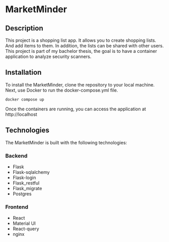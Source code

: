 # MarketMinder

## Description 
This project is a shopping list app.
It allows you to create shopping lists.
And add items to them. In addition, the lists can be shared with other users.
This project is part of my bachelor thesis, the goal is to have a container application to analyze security scanners.

## Installation

To install the MarketMinder, clone the repository to your local machine. Next, use Docker to run the docker-compose.yml file.
```
docker compose up
```
Once the containers are running, you can access the application at http://localhost

## Technologies
The MarketMinder is built with the following technologies:

### Backend
 - Flask
 - Flask-sqlalchemy
 - Flask-login
 - Flask_restful
 - Flask_migrate
 - Postgres

### Frontend
 - React
 - Material UI
 - React-query
 - nginx